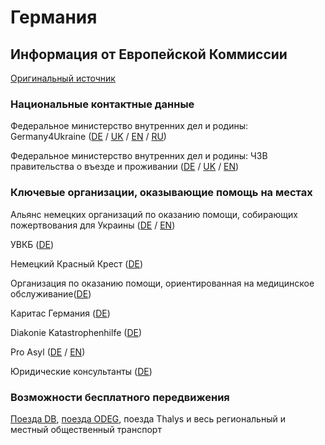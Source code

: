 # Германия

## Информация от Европейской Коммиссии

[Оригинальный источник](https://ec.europa.eu/info/strategy/priorities-2019-2024/stronger-europe-world/eu-solidarity-ukraine/eu-assistance-ukraine/information-people-fleeing-war-ukraine_ru)

### Национальные контактные данные

Федеральное министерство внутренних дел и родины: Germany4Ukraine ([DE](https://www.germany4ukraine.de/hilfeportal-de) / [UK](https://www.germany4ukraine.de/hilfeportal-ua) / [EN](https://www.germany4ukraine.de/hilfeportal-en) / [RU](https://www.germany4ukraine.de/hilfeportal-ru))  

Федеральное министерство внутренних дел и родины: ЧЗВ правительства о въезде и проживании ([DE](https://www.germany4ukraine.de/hilfeportal-de/faq) / [UK](https://www.germany4ukraine.de/hilfeportal-ua/faqs) / [EN](https://www.germany4ukraine.de/hilfeportal-en/faqs))

### Ключевые организации, оказывающие помощь на местах
Альянс немецких организаций по оказанию помощи, собирающих пожертвования для Украины ([DE](https://www.aktion-deutschland-hilft.de/de/spenden/spenden/) / [EN](https://www.aktion-deutschland-hilft.de/en/donate/donate/))

УВКБ ([DE](https://www.uno-fluechtlingshilfe.de/informieren/aktuelles/update/artikel/nothilfe-ukraine-so-hilft-der-unhcr))

Немецкий Красный Крест ([DE](https://www.drk.de/hilfe-weltweit/wo-wir-helfen/europa/ukraine-krise-humanitaere-hilfe/))

Организация по оказанию помощи, ориентированная на медицинское обслуживание([DE](https://www.aerztederwelt.org/unsere-projekte/europa/ukraine-medizinische-versorgung-trotz-krieg#:~:text=Seit%20Juni%202015%20ist%20%C3%84rzte,der%20N%C3%A4he%20der%20Kontaktlinie%20lebt.))

Каритас Германия ([DE](https://www.caritas.de/magazin/schwerpunkt/krieg-in-der-ukraine/faq-wo-finde-ich-hilfe))

Diakonie Katastrophenhilfe ([DE](https://www.diakonie-katastrophenhilfe.de/spenden/spenden.php?i=0&s=100&p=F-DK0076&donate-1-range=5&donate-2-range=3))

Pro Asyl ([DE](https://www.proasyl.de/) / [EN](https://www.proasyl.de/en/))

Юридические консультанты ([DE](https://berlin-hilft.com/rechtsanwaeltinnen-asyl-aufenthaltsrecht/))

### Возможности бесплатного передвижения

[Поезда DB](https://www.bahn.de/info/helpukraine), [поезда ODEG](https://www.odeg.de/ukrainianhelp), поезда Thalys и весь региональный и местный общественный транспорт